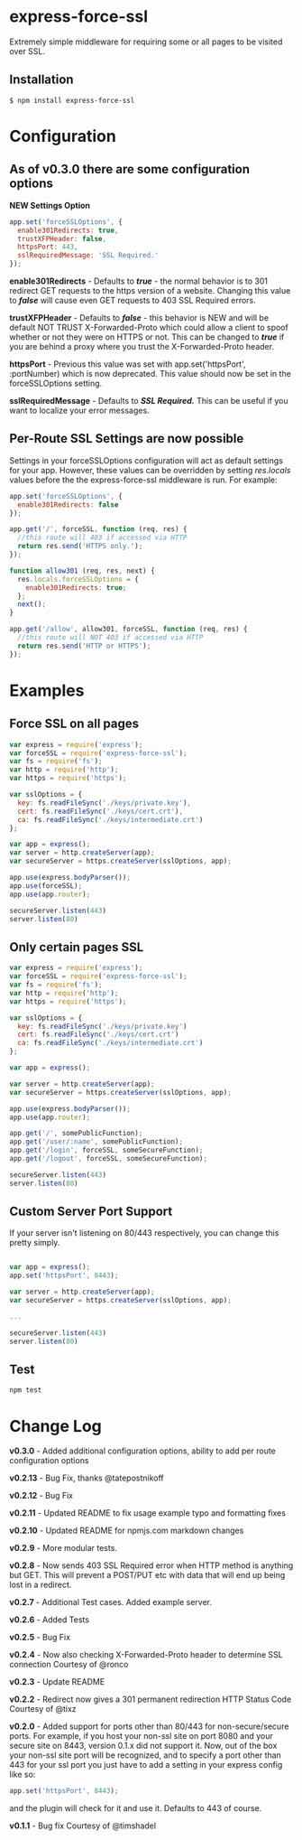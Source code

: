 express-force-ssl
=================
Extremely simple middleware for requiring some or all pages
to be visited over SSL.


Installation
------------
````
$ npm install express-force-ssl
````

Configuration
=============
As of v0.3.0 there are some configuration options
-------------------------------------------------

**NEW Settings Option**
```javascript
app.set('forceSSLOptions', {
  enable301Redirects: true,
  trustXFPHeader: false,
  httpsPort: 443,
  sslRequiredMessage: 'SSL Required.'
});
```


**enable301Redirects** - Defaults to ***true*** - the normal behavior is to 301 redirect GET requests to the https version of a
website. Changing this value to ***false*** will cause even GET requests to 403 SSL Required errors.

**trustXFPHeader** - Defaults to ***false*** - this behavior is NEW and will be default NOT TRUST X-Forwarded-Proto which
could allow a client to spoof whether or not they were on HTTPS or not. This can be changed to ***true*** if you are
behind a proxy where you trust the X-Forwarded-Proto header.

**httpsPort** - Previous this value was set with app.set('httpsPort', :portNumber) which is now deprecated. This value
should now be set in the forceSSLOptions setting.

**sslRequiredMessage** - Defaults to ***SSL Required.*** This can be useful if you want to localize your error messages.

Per-Route SSL Settings are now possible
---------------------------------------
Settings in your forceSSLOptions configuration will act as default settings for your app. However, these values can
be overridden by setting *res.locals* values before the the express-force-ssl middleware is run. For example:

```javascript
app.set('forceSSLOptions', {
  enable301Redirects: false
});

app.get('/', forceSSL, function (req, res) {
  //this route will 403 if accessed via HTTP
  return res.send('HTTPS only.');
});

function allow301 (req, res, next) {
  res.locals.forceSSLOptions = {
    enable301Redirects: true;
  };
  next();
}

app.get('/allow', allow301, forceSSL, function (req, res) {
  //this route will NOT 403 if accessed via HTTP
  return res.send('HTTP or HTTPS');
});

```



Examples
========
Force SSL on all pages
----------------------
```javascript
var express = require('express');
var forceSSL = require('express-force-ssl');
var fs = require('fs');
var http = require('http');
var https = require('https');

var sslOptions = {
  key: fs.readFileSync('./keys/private.key'),
  cert: fs.readFileSync('./keys/cert.crt'),
  ca: fs.readFileSync('./keys/intermediate.crt')
};

var app = express();
var server = http.createServer(app);
var secureServer = https.createServer(sslOptions, app);

app.use(express.bodyParser());
app.use(forceSSL);
app.use(app.router);

secureServer.listen(443)
server.listen(80)

```

Only certain pages SSL
----------------------
```javascript
var express = require('express');
var forceSSL = require('express-force-ssl');
var fs = require('fs');
var http = require('http');
var https = require('https');

var sslOptions = {
  key: fs.readFileSync('./keys/private.key')
  cert: fs.readFileSync('./keys/cert.crt')
  ca: fs.readFileSync('./keys/intermediate.crt')
};

var app = express();

var server = http.createServer(app);
var secureServer = https.createServer(sslOptions, app);

app.use(express.bodyParser());
app.use(app.router);

app.get('/', somePublicFunction);
app.get('/user/:name', somePublicFunction);
app.get('/login', forceSSL, someSecureFunction);
app.get('/logout', forceSSL, someSecureFunction);

secureServer.listen(443)
server.listen(80)
```

Custom Server Port Support
--------------------------
If your server isn't listening on 80/443 respectively, you can change this pretty simply.

```javascript

var app = express();
app.set('httpsPort', 8443);

var server = http.createServer(app);
var secureServer = https.createServer(sslOptions, app);

...

secureServer.listen(443)
server.listen(80)

```

Test
----
```
npm test
```

Change Log
==========
**v0.3.0** - Added additional configuration options, ability to add per route configuration options

**v0.2.13** - Bug Fix, thanks @tatepostnikoff

**v0.2.12** - Bug Fix

**v0.2.11** - Updated README to fix usage example typo and formatting fixes

**v0.2.10** - Updated README for npmjs.com markdown changes

**v0.2.9** - More modular tests.

**v0.2.8** - Now sends 403 SSL Required error when HTTP method is anything but GET.
This will prevent a POST/PUT etc with data that will end up being lost in a redirect.

**v0.2.7** - Additional Test cases. Added example server.

**v0.2.6** - Added Tests

**v0.2.5** - Bug Fix

**v0.2.4** - Now also checking X-Forwarded-Proto header to determine SSL connection
Courtesy of @ronco

**v0.2.3** - Update README

**v0.2.2** - Redirect now gives a 301 permanent redirection HTTP Status Code
Courtesy of @tixz

**v0.2.0** - Added support for ports other than 80/443 for non-secure/secure ports.
For example, if you host your non-ssl site on port 8080 and your secure site on 8443, version 0.1.x did not support it.
Now, out of the box your non-ssl site port will be recognized, and to specify a port other than 443 for your ssl port
you just have to add a setting in your express config like so:

````javascript
app.set('httpsPort', 8443);
````
and the plugin will check for it and use it. Defaults to 443 of course.

**v0.1.1** - Bug fix
Courtesy of @timshadel
